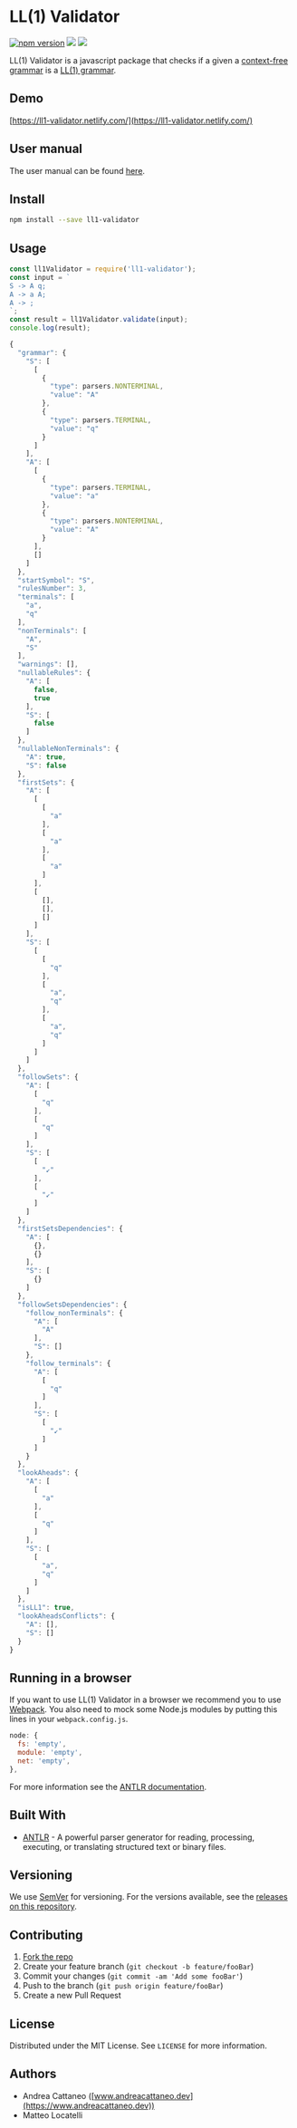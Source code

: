 
# LL(1) Validator

[![npm version](https://badge.fury.io/js/ll1-validator.svg)](https://badge.fury.io/js/ll1-validator)
![](https://github.com/imcatta/ll1-validator/workflows/Node%20CI/badge.svg)
![](https://github.com/imcatta/ll1-validator/workflows/Node.js%20Package/badge.svg)

LL(1) Validator is a javascript package that checks if a given a [context-free grammar](https://en.wikipedia.org/wiki/Context-free_grammar) is a [LL(1) grammar](https://en.wikipedia.org/wiki/LL_grammar).

## Demo
[https://ll1-validator.netlify.com/](https://ll1-validator.netlify.com/)

## User manual
The user manual can be found [here](https://drive.google.com/open?id=1lqKTJiMnvf4HXYfh-OO2cxB2bZgDE8sB).

## Install
```bash
npm install --save ll1-validator
```

## Usage
```javascript
const ll1Validator = require('ll1-validator');
const input = `
S -> A q;
A -> a A;
A -> ;
`;
const result = ll1Validator.validate(input);
console.log(result);
```
```javascript
{
  "grammar": {
    "S": [
      [
        {
          "type": parsers.NONTERMINAL,
          "value": "A"
        },
        {
          "type": parsers.TERMINAL,
          "value": "q"
        }
      ]
    ],
    "A": [
      [
        {
          "type": parsers.TERMINAL,
          "value": "a"
        },
        {
          "type": parsers.NONTERMINAL,
          "value": "A"
        }
      ],
      []
    ]
  },
  "startSymbol": "S",
  "rulesNumber": 3,
  "terminals": [
    "a",
    "q"
  ],
  "nonTerminals": [
    "A",
    "S"
  ],
  "warnings": [],
  "nullableRules": {
    "A": [
      false,
      true
    ],
    "S": [
      false
    ]
  },
  "nullableNonTerminals": {
    "A": true,
    "S": false
  },
  "firstSets": {
    "A": [
      [
        [
          "a"
        ],
        [
          "a"
        ],
        [
          "a"
        ]
      ],
      [
        [],
        [],
        []
      ]
    ],
    "S": [
      [
        [
          "q"
        ],
        [
          "a",
          "q"
        ],
        [
          "a",
          "q"
        ]
      ]
    ]
  },
  "followSets": {
    "A": [
      [
        "q"
      ],
      [
        "q"
      ]
    ],
    "S": [
      [
        "↙"
      ],
      [
        "↙"
      ]
    ]
  },
  "firstSetsDependencies": {
    "A": [
      {},
      {}
    ],
    "S": [
      {}
    ]
  },
  "followSetsDependencies": {
    "follow_nonTerminals": {
      "A": [
        "A"
      ],
      "S": []
    },
    "follow_terminals": {
      "A": [
        [
          "q"
        ]
      ],
      "S": [
        [
          "↙"
        ]
      ]
    }
  },
  "lookAheads": {
    "A": [
      [
        "a"
      ],
      [
        "q"
      ]
    ],
    "S": [
      [
        "a",
        "q"
      ]
    ]
  },
  "isLL1": true,
  "lookAheadsConflicts": {
    "A": [],
    "S": []
  }
}
```

## Running in a browser

If you want to use LL(1) Validator in a browser we recommend you to use [Webpack](https://webpack.js.org/). You also need to mock some Node.js modules by putting this lines in your `webpack.config.js`.

```javascript
node: {
  fs: 'empty',
  module: 'empty',
  net: 'empty',
},
```

For more information see the [ANTLR documentation](https://github.com/antlr/antlr4/blob/master/doc/javascript-target.md#how-do-i-get-the-runtime-in-my-browser).

## Built With

* [ANTLR](https://www.antlr.org/) - A powerful parser generator for reading, processing, executing, or translating structured text or binary files.

## Versioning

We use [SemVer](http://semver.org/) for versioning. For the versions available, see the [releases on this repository](https://github.com/imcatta/ll1-validator/releases). 

## Contributing

1. [Fork the repo](<https://github.com/imcatta/ll1-validator/fork>)
2. Create your feature branch (`git checkout -b feature/fooBar`)
3. Commit your changes (`git commit -am 'Add some fooBar'`)
4. Push to the branch (`git push origin feature/fooBar`)
5. Create a new Pull Request

## License

Distributed under the MIT License. See `LICENSE` for more information.

## Authors

* Andrea Cattaneo ([www.andreacattaneo.dev](https://www.andreacattaneo.dev))
* Matteo Locatelli
